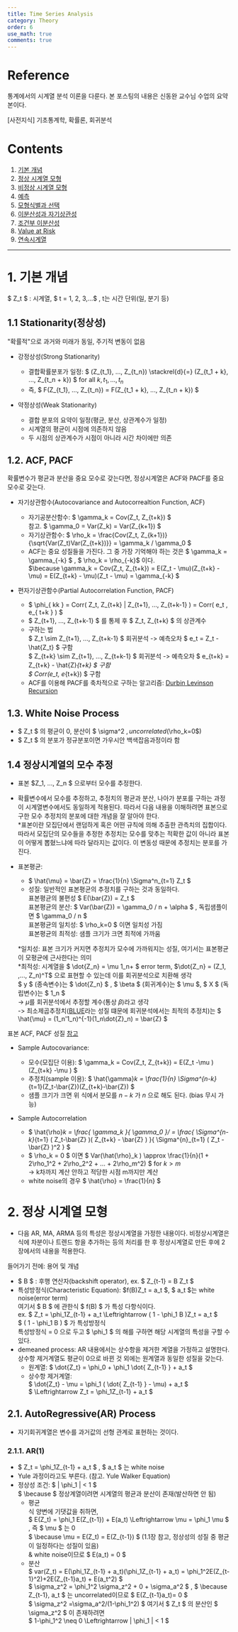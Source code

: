 ```yaml
---
title: Time Series Analysis
category: Theory
order: 6
use_math: true
comments: true
---
```


# Reference
통계에서의 시계열 분석 이론을 다룬다. 본 포스팅의 내용은 신동완 교수님 수업의 요약본이다.

[사전지식] 기초통계학, 확률론, 회귀분석

# Contents
1. [기본 개념](#1-기본-개념) <br/>
2. [정상 시계열 모형](#2-정상-시계열-모형) <br/>
3. [비정상 시계열 모형](#3-비정상-시계열-모형) <br/>
4. [예측](#4-예측) <br/>
5. [모형식별과 선택](#5-모형식별과-선택) <br/>
6. [이분산성과 자기상관성](#6-이분산성과-자기상관성) <br/>
7. [조건부 이분산성](#7-조건부-이분산성) <br/>
8. [Value at Risk](#8.-Value-at-Risk)
9. [연속시계열](#9.-연속시계열)

---

# 1. 기본 개념

$ Z_t $ : 시계열, $ t = 1, 2, 3,...$ , t는 시간 단위(일, 분기 등)

## 1.1 Stationarity(정상성)

"확률적"으로 과거와 미래가 동일, 주기적 변동이 없음

- 강정상성(Strong Stationarity)
    - 결합확률분포가 일정: $ (Z_{t_1}, ..., Z_{t_n}) \stackrel{d}{=} (Z_{t_1 + k}, ..., Z_{t_n + k}) $ for all $k, t_1, ..., t_n$
    - 즉,  $ F(Z_{t_1}, ..., Z_{t_n}) = F(Z_{t_1 + k}, ..., Z_{t_n + k}) $

- 약정상성(Weak Stationarity)
    - 결합 분포의 요약이 일정(평균, 분산, 상관계수가 일정)
    - 시계열의 평균이 시점에 의존하지 않음
    - 두 시점의 상관계수가 시점이 아니라 시간 차이에만 의존

## 1.2. ACF, PACF

확률변수가 평균과 분산을 중요 모수로 갖는다면, 정상시계열은 ACF와 PACF를 중요 모수로 갖는다.

- 자기상관함수(Autocovariance and Autocorrealtion Function, ACF)
    - 자기공분산함수: $ \gamma_k = Cov(Z_t, Z_{t+k}) $ <br/>
        참고. $ \gamma_0 = Var(Z_k) = Var(Z_{k+1}) $
    - 자기상관함수: $ \rho_k = \frac{Cov(Z_t, Z_{k+1})}{\sqrt{Var(Z_t)Var(Z_{t+k})}} = \gamma_k / \gamma_0 $
    - ACF는 중요 성질들을 가진다. 그 중 가장 기억해야 하는 것은 $ \gamma_k = \gamma_{-k} $ , $ \rho_k = \rho_{-k}$ 이다. <br/>
    $\because  \gamma_k = Cov(Z_t, Z_{t+k})  = E(Z_t - \mu)(Z_{t+k} - \mu) = E(Z_{t+k} - \mu)(Z_t - \mu) = \gamma_{-k}  $

- 편자기상관함수(Partial Autocorrelation Function, PACF)
    - $ \phi_{ kk } = Corr( Z_t, Z_{t+k} | Z_{t+1}, ..., Z_{t+k-1} ) = Corr( e_t , e_{ t+k } ) $
    - $  Z_{t+1}, ..., Z_{t+k-1} $ 를 통제 후 $ Z_t, Z_{t+k} $ 의 상관계수
    - 구하는 법 <br/>
    $ Z_t \sim   Z_{t+1}, ..., Z_{t+k-1} $ 회귀분석 -> 예측오차 $ e_t = Z_t - \hat{Z_t} $ 구함 <br/>
    $ Z_{t+k} \sim   Z_{t+1}, ..., Z_{t+k-1} $ 회귀분석 -> 예측오차 $ e_{t+k} = Z_{t+k} - \hat{Z}_{t+k} $ 구함 <br/>
    $ Corr(e_t, e_{t+k}) $ 구함
    - ACF를 이용해 PACF를 축차적으로 구하는 알고리즘: [Durbin Levinson Recursion](https://en.wikipedia.org/wiki/Levinson_recursion)

## 1.3. White Noise Process

- $ Z_t $ 의 평균이 0, 분산이 $ \sigma^2 $, uncorrelated($\rho_k=0$)
- $ Z_t $ 의 분포가 정규분포이면 가우시안 백색잡음과정이라 함

## 1.4 정상시계열의 모수 추정
- 표본 $Z_1, ..., Z_n $ 으로부터 모수를 추정한다. 
- 확률변수에서 모수를 추정하고, 추정치의 평균과 분산, 나아가 분포를 구하는 과정이 시계열변수에서도 동일하게 적용된다. 따라서 다음 내용을 이해하려면 표본으로 구한 모수 추정치의 분포에 대한 개념을 잘 알아야 한다. <br/>
*표본이란 모집단에서 랜덤하게 혹은 어떤 규칙에 의해 추출한 관측치의 집합이다. 따라서 모집단의 모수들을 추정한 추정치는 모수를 맞추는 적확한 값이 아니라 표본이 어떻게 뽑혔느냐에 따라 달라지는 값이다. 이 변동성 때문에 추정치는 분포를 가진다.  

- 표본평균: 
    - $ \hat{\mu} = \bar{Z} = \frac{1}{n} \Sigma^n_{t=1} Z_t $
    - 성질: 일반적인 표본평균의 추정치를 구하는 것과 동일하다. <br/>
    표본평균의 불편성 $ E(\bar{Z}) = Z_t $ <br/>
    표본평균의 분산: $ Var(\bar{Z}) = \gamma_0 / n + \alpha $ , 독립샘플이면 $ \gamma_0 / n $ <br/> 
    표본평균의 일치성: $ \rho_k=0 $ 이면 일치성 가짐 <br/> 
    표본평균의 최적성: 샘플 크기가 크면 최적에 가까움 <br/>

    *일치성: 표본 크기가 커지면 추정치가 모수에 가까워지는 성질, 여기서는 표본평균이 모평균에 근사한다는 의미 <br/>
    *최적성: 시계열을 $ \dot{Z_n} = \mu 1_n+ $ error term, $\dot{Z_n} = (Z_1, ,..., Z_n)^T$ 으로 표현할 수 있는데 이를 회귀분석으로 치환해 생각 <br/> 
    $ y $ (종속변수)는  $ \dot{Z_n} $ , $ \beta $ (회귀계수)는 $ \mu $, $ X $ (독립변수)는 $ 1_n $ <br/>
    -> $\mu$를 회귀분석에서 추정할 계수(통상 $\beta$)라고 생각 <br/> 
    -> 최소제곱추정치([BLUE](https://statisticsbyjim.com/regression/gauss-markov-theorem-ols-blue/)라는 성질 떄문에 회귀분석에서는 최적의 추정치)는 $ \hat{\mu} = (1_n'1_n)^{-1}(1_n\dot{Z}_n) = \bar{Z} $

표본 ACF, PACF 성질 [참고](http://feldman.faculty.pstat.ucsb.edu/174-03/lectures/l12.pdf)
- Sample Autocovariance:
    - 모수(모집단 이용): $ \gamma_k = Cov(Z_t, Z_{t+k}) = E(Z_t -\mu )(Z_{t+k} -\mu ) $
    - 추정치(sample 이용): $ \hat{\gamma}_k = \frac{1}{n} \Sigma^{n-k}_{t=1}(Z_t-\bar{Z})(Z_{t+k}-\bar{Z}) $ 
    - 샘플 크기가 크면 위 식에서 분모를 $n-k$ 가 $n$ 으로 해도 된다. (bias 무시 가능)

- Sample Autocorrelation
    - $ \hat{\rho}_k = \frac{ \gamma_k }{ \gamma_0 }/  = \frac{ \Sigma^{n-k}_{t=1} ( Z_t-\bar{Z} )( Z_{t+k} - \bar{Z} ) }{ \Sigma^{n}_{t=1} ( Z_t - \bar{Z} )^2 }   $
    - $ \rho_k = 0 $ 이면 $ Var(\hat{\rho}_k ) \approx \frac{1}{n}(1 + 2\rho_1^2 + 2\rho_2^2 + ... + 2\rho_m^2) $ for $k>m$ <br/> -> k차까지 계산 안하고 적당한 시점 m까지만 계산
    - white noise의 경우 $ \hat{\rho} = \frac{1}{n} $


# 2. 정상 시계열 모형

- 다음 AR, MA, ARMA 등의 특성은 정상시계열을 가정한 내용이다. 비정상시계열은 식에 차분이나 트렌드 항을 추가하는 등의 처리를 한 후 정상시계열로 만든 후에 2장에서의 내용을 적용한다.


들어가기 전에: 용어 및 개념
- $ B $ : 후행 연산자(backshift operator), ex. $ Z_{t-1} = B Z_t $
- 특성방정식(Characteristic Equation): $f(B)Z_t = a_t $, $ a_t $는 white noise(error term) <br/> 
여기서 $ B $ 에 관한식 $ f(B) $ 가 특성 다항식이다. <br/>
ex. $ Z_t = \phi_1Z_{t-1} + a_t  \Leftrightarrow ( 1 - \phi_1 B )Z_t = a_t $ <br/> 
$ ( 1 - \phi_1 B ) $ 가 특성방정식 <br/> 
특성방정식 = 0 으로 두고 $ \phi_1 $ 의 해를 구하면 해당 시계열의 특성을 구할 수 있다.
- demeaned process: AR 내용에서는 상수항을 제거한 계열을 가정하고 설명한다. <br/>
상수항 제거계열도 평균이 0으로 바뀐 것 외에는 원계열과 동일한 성질을 갖는다. <br/>
    - 원계열: $ \dot{Z_t} = \phi_0 + \phi_1 \dot{ Z_{t-1} } + a_t $ <br/>
    - 상수항 제거계열: <br/> 
    $ \dot{Z_t} - \mu = \phi_1 ( \dot{ Z_{t-1} } - \mu) + a_t $ <br/>
    $ \Leftrightarrow Z_t = \phi_1Z_{t-1} + a_t  $ <br/>
    
## 2.1. AutoRegressive(AR) Process
- 자기회귀계열은 변수를 과거값의 선형 관계로 표현하는 것이다.

### 2.1.1. AR(1)
- $ Z_t = \phi_1Z_{t-1} + a_t $ , $ a_t $ 는 white noise
- Yule 과정이라고도 부른다. (참고. Yule Walker Equation)
- 정상성 조건: $ | \phi_1 | < 1 $ <br/>
$ \because $ 정상계열이려면 시계열의 평균과 분산이 존재(발산하면 안 됨) <br/>
    - 평균 <br/>
    식 양변에 기댓값을 취하면, <br/>
    $ E(Z_t) = \phi_1 E(Z_{t-1}) + E(a_t) \Leftrightarrow \mu = \phi_1 \mu $ , 즉 $ \mu $ 는 0 <br/> 
    $ \because \mu = E(Z_t) = E(Z_{t-1})  $ (1.1장 참고, 정상성의 성질 중 평균이 일정하다는 성질이 있음) <br/> 
    & white noise이므로 $ E(a_t) = 0 $
    - 분산 <br/>
    $ var(Z_t) = E(\phi_1Z_{t-1} + a_t)(\phi_1Z_{t-1} + a_t) = \phi_1^2E(Z_{t-1}^2)+2E(Z_{t-1}a_t) + E(a_t^2) $ <br/>
    $ \sigma_z^2 = \phi_1^2 \sigma_z^2 + 0 + \sigma_a^2 $ , $ \because Z_{t-1}, a_t $ 는 uncorrelated이므로 $ E(Z_{t-1}a_t)= 0 $ <br/>
    $ \sigma_z^2 =\sigma_a^2/(1-\phi_1^2) $ 여기서 $ Z_t $ 의 분산인 $ \sigma_z^2 $ 이 존재하려면 <br/>
    $ 1-\phi_1^2 \neq 0   \Leftrightarrow  | \phi_1 | < 1  $


